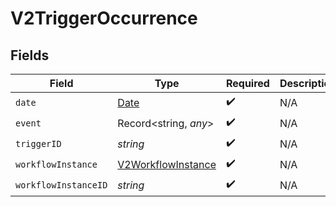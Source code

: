 # V2TriggerOccurrence


## Fields

| Field                                                                                         | Type                                                                                          | Required                                                                                      | Description                                                                                   |
| --------------------------------------------------------------------------------------------- | --------------------------------------------------------------------------------------------- | --------------------------------------------------------------------------------------------- | --------------------------------------------------------------------------------------------- |
| `date`                                                                                        | [Date](https://developer.mozilla.org/en-US/docs/Web/JavaScript/Reference/Global_Objects/Date) | :heavy_check_mark:                                                                            | N/A                                                                                           |
| `event`                                                                                       | Record<string, *any*>                                                                         | :heavy_check_mark:                                                                            | N/A                                                                                           |
| `triggerID`                                                                                   | *string*                                                                                      | :heavy_check_mark:                                                                            | N/A                                                                                           |
| `workflowInstance`                                                                            | [V2WorkflowInstance](../../models/shared/v2workflowinstance.md)                               | :heavy_check_mark:                                                                            | N/A                                                                                           |
| `workflowInstanceID`                                                                          | *string*                                                                                      | :heavy_check_mark:                                                                            | N/A                                                                                           |